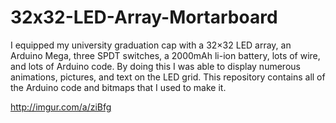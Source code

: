 # 32x32-LED-Array-Mortarboard
I equipped my university graduation cap with a 32×32 LED array, an Arduino Mega, three SPDT switches, a 2000mAh li-ion battery, lots of wire, and lots of Arduino code. By doing this I was able to display numerous animations, pictures, and text on the LED grid. This repository contains all of the Arduino code and bitmaps that I used to make it.

http://imgur.com/a/ziBfg
